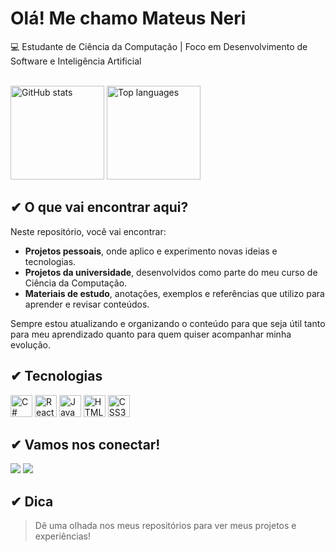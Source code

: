 # Olá! Me chamo Mateus Neri
 💻 Estudante de Ciência da Computação | Foco em Desenvolvimento de Software e Inteligência Artificial

<div>
  <br>
  <img src="https://github-readme-stats.vercel.app/api?username=mateusnriy&show_icons=true&include_all_commits=true&count_private=true&theme=dracula&hide_border=false" height="150" alt="GitHub stats" />
  <img src="https://github-readme-stats.vercel.app/api/top-langs?username=mateusnriy&layout=compact&langs_count=6&theme=dracula&hide_border=false" height="150" alt="Top languages" />
</div>

## ✔︎ O que vai encontrar aqui?
Neste repositório, você vai encontrar:  
- **Projetos pessoais**, onde aplico e experimento novas ideias e tecnologias.  
- **Projetos da universidade**, desenvolvidos como parte do meu curso de Ciência da Computação.  
- **Materiais de estudo**, anotações, exemplos e referências que utilizo para aprender e revisar conteúdos.  

Sempre estou atualizando e organizando o conteúdo para que seja útil tanto para meu aprendizado quanto para quem quiser acompanhar minha evolução. 

## ✔︎ Tecnologias
<div>
  <img src="https://cdn.jsdelivr.net/gh/devicons/devicon/icons/csharp/csharp-original.svg" height="35" alt="C#" />
  <img src="https://cdn.jsdelivr.net/gh/devicons/devicon/icons/react/react-original.svg" height="35" alt="React" />
  <img src="https://cdn.jsdelivr.net/gh/devicons/devicon/icons/javascript/javascript-original.svg" height="35" alt="JavaScript" />
  <img src="https://cdn.jsdelivr.net/gh/devicons/devicon/icons/html5/html5-original.svg" height="35" alt="HTML5" />
  <img src="https://cdn.jsdelivr.net/gh/devicons/devicon/icons/css3/css3-original.svg" height="35" alt="CSS3" />
</div>

## ✔︎ Vamos nos conectar!
<div>
  <a href="mailto:contato.mateusgomesneri@gmail.com"><img src="https://img.shields.io/badge/Gmail-D14836?style=flat&logo=gmail&logoColor=white" /></a>
  <a href="https://www.linkedin.com/in/mateusnriy/"><img src="https://img.shields.io/badge/LinkedIn-0077B5?style=flat&logo=linkedin&logoColor=white" /></a>
</div>

## ✔︎ Dica
> Dê uma olhada nos meus repositórios para ver meus projetos e experiências!
